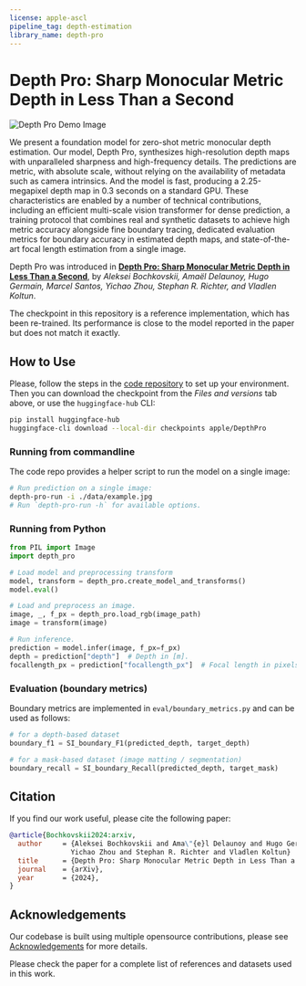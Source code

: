 ```yaml
---
license: apple-ascl
pipeline_tag: depth-estimation
library_name: depth-pro
---
```


# Depth Pro: Sharp Monocular Metric Depth in Less Than a Second

![Depth Pro Demo Image](https://github.com/apple/ml-depth-pro/raw/main/data/depth-pro-teaser.jpg)

We present a foundation model for zero-shot metric monocular depth estimation. Our model, Depth Pro, synthesizes high-resolution depth maps with unparalleled sharpness and high-frequency details. The predictions are metric, with absolute scale, without relying on the availability of metadata such as camera intrinsics. And the model is fast, producing a 2.25-megapixel depth map in 0.3 seconds on a standard GPU. These characteristics are enabled by a number of technical contributions, including an efficient multi-scale vision transformer for dense prediction, a training protocol that combines real and synthetic datasets to achieve high metric accuracy alongside fine boundary tracing, dedicated evaluation metrics for boundary accuracy in estimated depth maps, and state-of-the-art focal length estimation from a single image.

Depth Pro was introduced in **[Depth Pro: Sharp Monocular Metric Depth in Less Than a Second](https://arxiv.org/abs/2410.02073)**, by *Aleksei Bochkovskii, Amaël Delaunoy, Hugo Germain, Marcel Santos, Yichao Zhou, Stephan R. Richter, and Vladlen Koltun*.

The checkpoint in this repository is a reference implementation, which has been re-trained. Its performance is close to the model reported in the paper but does not match it exactly.

## How to Use

Please, follow the steps in the [code repository](https://github.com/apple/ml-depth-pro) to set up your environment. Then you can download the checkpoint from the _Files and versions_ tab above, or use the `huggingface-hub` CLI:

```bash
pip install huggingface-hub
huggingface-cli download --local-dir checkpoints apple/DepthPro
```

### Running from commandline

The code repo provides a helper script to run the model on a single image:

```bash
# Run prediction on a single image:
depth-pro-run -i ./data/example.jpg
# Run `depth-pro-run -h` for available options.
```

### Running from Python

```python
from PIL import Image
import depth_pro

# Load model and preprocessing transform
model, transform = depth_pro.create_model_and_transforms()
model.eval()

# Load and preprocess an image.
image, _, f_px = depth_pro.load_rgb(image_path)
image = transform(image)

# Run inference.
prediction = model.infer(image, f_px=f_px)
depth = prediction["depth"]  # Depth in [m].
focallength_px = prediction["focallength_px"]  # Focal length in pixels.
```

### Evaluation (boundary metrics) 

Boundary metrics are implemented in `eval/boundary_metrics.py` and can be used as follows:

```python
# for a depth-based dataset
boundary_f1 = SI_boundary_F1(predicted_depth, target_depth)

# for a mask-based dataset (image matting / segmentation) 
boundary_recall = SI_boundary_Recall(predicted_depth, target_mask)
```


## Citation

If you find our work useful, please cite the following paper:

```bibtex
@article{Bochkovskii2024:arxiv,
  author     = {Aleksei Bochkovskii and Ama\"{e}l Delaunoy and Hugo Germain and Marcel Santos and
               Yichao Zhou and Stephan R. Richter and Vladlen Koltun}
  title      = {Depth Pro: Sharp Monocular Metric Depth in Less Than a Second},
  journal    = {arXiv},
  year       = {2024},
}
```

## Acknowledgements

Our codebase is built using multiple opensource contributions, please see [Acknowledgements](https://github.com/apple/ml-depth-pro/blob/main/ACKNOWLEDGEMENTS.md) for more details.

Please check the paper for a complete list of references and datasets used in this work.
